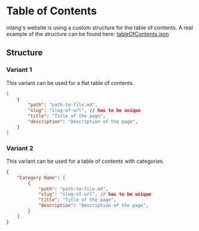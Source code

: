 # Table of Contents

inlang's website is using a custom structure for the table of contents. A real example of the structure can be found here: [tableOfContents.json](https://github.com/inlang/monorepo/blob/main/inlang/documentation/tableOfContents.json)

## Structure

### Variant 1

This variant can be used for a flat table of contents.

```json
[
	{
		"path": "path-to-file.md",
		"slug": "slug-of-url", // has to be unique
		"title": "Title of the page",
		"description": "Description of the page",
	}
]
```

### Variant 2

This variant can be used for a table of contents with categories.

```json
{
    "Category Name": [
        {
            "path": "path-to-file.md",
            "slug": "slug-of-url", // has to be unique
            "title": "Title of the page",
            "description": "Description of the page",
        }
    ]
}
```
